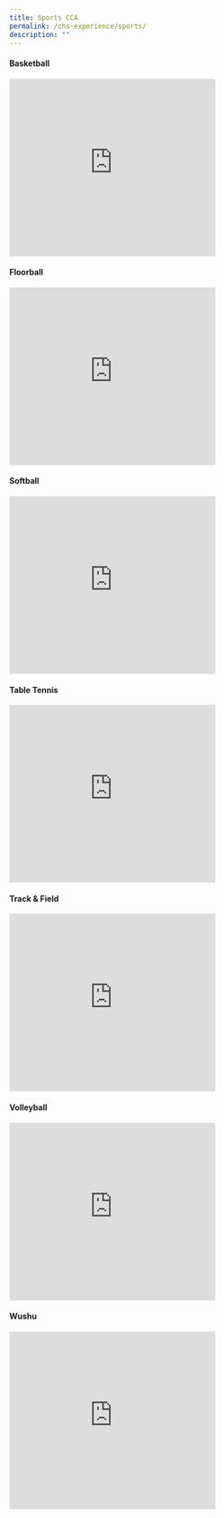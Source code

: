 ```yaml
---
title: Sports CCA
permalink: /chs-experience/sports/
description: ""
---
```

#### Basketball

<iframe width="366" height="315" src="https://www.youtube.com/embed/SQ-LRtc5pbw" title="Basketball" frameborder="0" allow="accelerometer; autoplay; clipboard-write; encrypted-media; gyroscope; picture-in-picture" allowfullscreen></iframe>

#### Floorball

<iframe width="366" height="315" src="https://www.youtube.com/embed/KtQWhTH3FWQ" title="Floorball" frameborder="0" allow="accelerometer; autoplay; clipboard-write; encrypted-media; gyroscope; picture-in-picture" allowfullscreen></iframe>

#### Softball

<iframe width="366" height="315" src="https://www.youtube.com/embed/HjYQZEDpJsQ" title="Softball" frameborder="0" allow="accelerometer; autoplay; clipboard-write; encrypted-media; gyroscope; picture-in-picture" allowfullscreen></iframe>

#### Table Tennis

<iframe width="366" height="315" src="https://www.youtube.com/embed/muKlrSpFPSw" title="Table Tennis" frameborder="0" allow="accelerometer; autoplay; clipboard-write; encrypted-media; gyroscope; picture-in-picture" allowfullscreen></iframe>

#### Track & Field 

<iframe width="366" height="315" src="https://www.youtube.com/embed/mdpHmzGyZNU" title="Track & Field" frameborder="0" allow="accelerometer; autoplay; clipboard-write; encrypted-media; gyroscope; picture-in-picture" allowfullscreen></iframe>

#### Volleyball

<iframe width="366" height="315" src="https://www.youtube.com/embed/0vj__J8kxi8" title="Volleyball.mp4" frameborder="0" allow="accelerometer; autoplay; clipboard-write; encrypted-media; gyroscope; picture-in-picture" allowfullscreen></iframe>

#### Wushu

<iframe width="366" height="315" src="https://www.youtube.com/embed/rTW05R4Dea0" title="Wushu" frameborder="0" allow="accelerometer; autoplay; clipboard-write; encrypted-media; gyroscope; picture-in-picture" allowfullscreen></iframe>